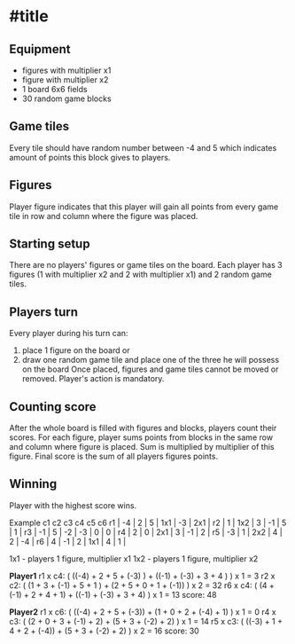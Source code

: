 #title
======

Equipment
---------
- figures with multiplier x1
- figure with multiplier x2
- 1 board 6x6 fields
- 30 random game blocks

Game tiles
----------
Every tile should have random number between -4 and 5 which indicates amount of points this block gives to players.

Figures
-------
Player figure indicates that this player will gain all points from every game tile in row and column where the figure was placed.

Starting setup
--------------
There are no players' figures or game tiles on the board.
Each player has 3 figures (1 with multiplier x2 and 2 with multiplier x1) and 2 random game tiles.

Players turn
------------
Every player during his turn can:
1) place 1 figure on the board
or
2) draw one random game tile and place one of the three he will possess on the board
Once placed, figures and game tiles cannot be moved or removed.
Player's action is mandatory.

Counting score
--------------
After the whole board is filled with figures and blocks, players count their scores.
For each figure, player sums points from blocks in the same row and column where figure is placed. Sum is multiplied by multiplier of this figure.
Final score is the sum of all players figures points.

Winning
-------
Player with the highest score wins.

Example
     c1    c2    c3    c4    c5    c6
r1 | -4  |  2  |  5  | 1x1 | -3  | 2x1 |
r2 |  1  | 1x2 |  3  | -1  |  5  |  1  |
r3 | -1  |  5  | -2  | -3  |  0  |  0  |
r4 |  2  |  0  | 2x1 |  3  | -1  |  2  |
r5 | -3  |  1  | 2x2 |  4  |  2  | -4  |
r6 |  4  | -1  |  2  | 1x1 |  4  |  1  |

1x1 - players 1 figure, multiplier x1
1x2 - players 1 figure, multiplier x2

**Player1**
r1 x c4: ( ((-4) + 2 + 5 + (-3) ) + ((-1) + (-3) + 3 + 4 ) ) x 1 = 3
r2 x c2: ( (1 + 3 + (-1) + 5 + 1 ) + (2 + 5 + 0 + 1 + (-1)) ) x 2 = 32
r6 x c4: ( (4 + (-1) + 2 + 4 + 1) + ((-1) + (-3) + 3 + 4) ) x 1 = 13
score: 48

**Player2**
r1 x c6: ( ((-4) + 2 + 5 + (-3)) + (1 + 0 + 2 + (-4) + 1) ) x 1 = 0
r4 x c3: ( (2 + 0 + 3 + (-1) + 2) + (5 + 3 + (-2) + 2) ) x 1 = 14
r5 x c3: ( ((-3) + 1 + 4 + 2 + (-4)) + (5 + 3 + (-2) + 2) ) x 2 = 16
score: 30
